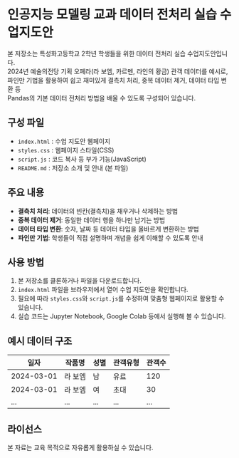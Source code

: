 # 인공지능 모델링 교과 데이터 전처리 실습 수업지도안

본 저장소는 특성화고등학교 2학년 학생들을 위한 데이터 전처리 실습 수업지도안입니다.  
2024년 예술의전당 기획 오페라(라 보엠, 카르멘, 라인의 황금) 관객 데이터를 예시로,  
파인만 기법을 활용하여 쉽고 재미있게 결측치 처리, 중복 데이터 제거, 데이터 타입 변환 등  
Pandas의 기본 데이터 전처리 방법을 배울 수 있도록 구성되어 있습니다.

## 구성 파일

- `index.html` : 수업 지도안 웹페이지
- `styles.css` : 웹페이지 스타일(CSS)
- `script.js` : 코드 복사 등 부가 기능(JavaScript)
- `README.md` : 저장소 소개 및 안내 (본 파일)

## 주요 내용

- **결측치 처리**: 데이터의 빈칸(결측치)을 채우거나 삭제하는 방법
- **중복 데이터 제거**: 동일한 데이터 행을 하나만 남기는 방법
- **데이터 타입 변환**: 숫자, 날짜 등 데이터 타입을 올바르게 변환하는 방법
- **파인만 기법**: 학생들이 직접 설명하며 개념을 쉽게 이해할 수 있도록 안내

## 사용 방법

1. 본 저장소를 클론하거나 파일을 다운로드합니다.
2. `index.html` 파일을 브라우저에서 열어 수업 지도안을 확인합니다.
3. 필요에 따라 `styles.css`와 `script.js`를 수정하여 맞춤형 웹페이지로 활용할 수 있습니다.
4. 실습 코드는 Jupyter Notebook, Google Colab 등에서 실행해 볼 수 있습니다.

## 예시 데이터 구조

| 일자       | 작품명   | 성별 | 관객유형 | 관객수 |
|------------|----------|------|----------|--------|
| 2024-03-01 | 라 보엠  | 남   | 유료     | 120    |
| 2024-03-01 | 라 보엠  | 여   | 초대     | 30     |
| ...        | ...      | ...  | ...      | ...    |

## 라이선스

본 자료는 교육 목적으로 자유롭게 활용하실 수 있습니다.
